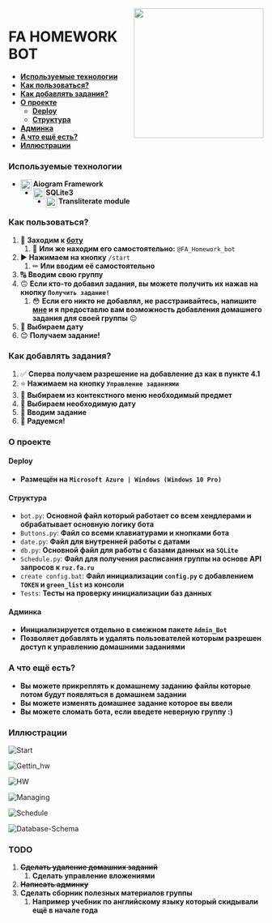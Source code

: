 <img src="https://anexp.ru/Антиплагиат%20финансовый%20университет.png" align="right" width="256px"/>


# FA HOMEWORK BOT

* [**Используемые технологии**](#используемые-технологии)
* [**Как пользоваться?**](#как-пользоваться)
* [**Как добавлять задания?**](#как-добавлять-задания)
* [**О проекте**](#о-проекте)
  * [**Deploy**](#deploy)
  * [**Структура**](#структура)
* [**Админка**](#Админка)
* [**А что ещё есть?**](#а-что-ещё-есть)
* [**Иллюстрации**](#иллюстрации)

### Используемые технологии

* **Aiogram Framework** [<img align="left" width="22px" src="https://cdn4.iconfinder.com/data/icons/social-media-and-logos-11/32/Logo_telegram_Airplane_Air_plane_paper_airplane-22-256.png"/>][aiogram]
* **SQLite3** [<img align="left" width="22px" src="https://cdn1.iconfinder.com/data/icons/hawcons/32/700048-icon-89-document-file-sql-256.png"/>][SQLite]
* **Transliterate module** [<img align="left" width="22px" src="https://cdn2.iconfinder.com/data/icons/humano2/128x128/apps/character-set.png"/>][transliterate]
### Как пользоваться?
1) 📲 **Заходим к [боту](https://t.me/FA_Homework_bot)**
   1) 🔎 **Или же находим его самостоятельно:** `@FA_Homework_bot`
2) ▶ **Нажимаем на кнопку** `/start`
   1) ✏ **Или вводим её самостоятельно**
3) 🔠 **Вводим свою группу**
4) 🙃 **Если кто-то добавил задания, вы можете получить их нажав на кнопку `Получить задание!`**
   1) 😳 **Если его никто не добавлял, не расстраивайтесь, напишите [мне](https://t.me/Nps_rf) и я предоставлю вам возможность добавления домашнего задания для своей группы** 😉
5) 📅 **Выбираем дату**
6) 😊 **Получаем задание!**
### Как добавлять задания?
1) ✅ **Сперва получаем разрешение на добавление дз как в пункте 4.1**
2) ⭐ **Нажимаем на кнопку `Управление заданиями`**
3) 🤔 **Выбираем из контекстного меню необходимый предмет**
4) 📅 **Выбираем необходимую дату**
5) 📝 **Вводим задание** 
6) 🎉 **Радуемся!**
### О проекте
#### Deploy
* **Размещён на `Microsoft Azure | Windows (Windows 10 Pro)`**
#### Структура
* `bot.py`: **Основной файл который работает со всем хендлерами и обрабатывает основную логику бота**
* `Buttons.py`: **Файл со всеми клавиатурами и кнопками бота**
* `date.py`: **Файл для внутренней работы с датами**
* `db.py`: **Основной файл для работы с базами данных на `SQLite`**
* `Schedule.py`: **Файл для получения расписания группы на основе API запросов к `ruz.fa.ru`**
* `create config.bat`: **Файл инициализации `config.py` с добавлением `TOKEN` и `green_list` из консоли**
* `Tests`: **Тесты на проверку инициализации баз данных**

#### Админка
* **Инициализируется отдельно в смежном пакете `Admin_Bot`**
* **Позволяет добавлять и удалять пользователей которым разрешен доступ к управлению домашними заданиями**

### А что ещё есть?
* **Вы можете прикреплять к домашнему заданию файлы которые потом будут появляться в домашнем задании**
* **Вы можете изменять домашнее задание которое вы ввели**
* **Вы можете сломать бота, если введете неверную группу :)**

### Иллюстрации

![Start](md%20images/start.png)

![Gettin_hw](md%20images/gettin_hw.png)

![HW](md%20images/HW.png)

![Managing](md%20images/manage.png)

![Schedule](md%20images/Schedule.png)

![Database-Schema](md%20images/DB-Schema.png)


### TODO
1) ~~**Сделать удаление домашних заданий**~~
   1) **Сделать управление вложениями**
2) ~~**Написать админку**~~
3) **Сделать сборник полезных материалов группы**
   1) **Например учебник по английскому языку который скидывали ещё в начале года**




[SQLite]: https://www.sqlite.org/docs.html
[aiogram]: https://github.com/aiogram/aiogram 
[transliterate]: https://pypi.org/project/transliterate/
